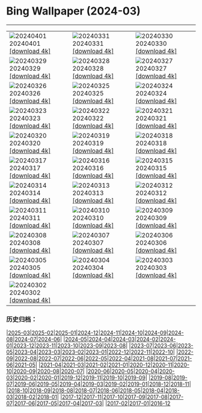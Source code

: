 # Bing Wallpaper (2024-03)
**************

<table><tr><td><img class="wallpaper" src="https://www.bing.com/th?id=OHR.MontBlancGlacier_ZH-CN2918240023_1920x1080.jpg" alt="20240401"> 20240401 <a class="wallpaper_link" href="https://www.bing.com/th?id=OHR.MontBlancGlacier_ZH-CN2918240023_UHD.jpg">[download 4k]</a></td><td><img class="wallpaper" src="https://www.bing.com/th?id=OHR.ArdeAlba_ZH-CN6807697569_1920x1080.jpg" alt="20240331"> 20240331 <a class="wallpaper_link" href="https://www.bing.com/th?id=OHR.ArdeAlba_ZH-CN6807697569_UHD.jpg">[download 4k]</a></td><td><img class="wallpaper" src="https://www.bing.com/th?id=OHR.SleepySloth_ZH-CN6084460583_1920x1080.jpg" alt="20240330"> 20240330 <a class="wallpaper_link" href="https://www.bing.com/th?id=OHR.SleepySloth_ZH-CN6084460583_UHD.jpg">[download 4k]</a></td></tr><tr><td><img class="wallpaper" src="https://www.bing.com/th?id=OHR.SouthStackLight_ZH-CN5932471774_1920x1080.jpg" alt="20240329"> 20240329 <a class="wallpaper_link" href="https://www.bing.com/th?id=OHR.SouthStackLight_ZH-CN5932471774_UHD.jpg">[download 4k]</a></td><td><img class="wallpaper" src="https://www.bing.com/th?id=OHR.ShanghaiBlossoms_ZH-CN5594677517_1920x1080.jpg" alt="20240328"> 20240328 <a class="wallpaper_link" href="https://www.bing.com/th?id=OHR.ShanghaiBlossoms_ZH-CN5594677517_UHD.jpg">[download 4k]</a></td><td><img class="wallpaper" src="https://www.bing.com/th?id=OHR.TeatroColon_ZH-CN5378730986_1920x1080.jpg" alt="20240327"> 20240327 <a class="wallpaper_link" href="https://www.bing.com/th?id=OHR.TeatroColon_ZH-CN5378730986_UHD.jpg">[download 4k]</a></td></tr><tr><td><img class="wallpaper" src="https://www.bing.com/th?id=OHR.HangRaiVietnam_ZH-CN1601428109_1920x1080.jpg" alt="20240326"> 20240326 <a class="wallpaper_link" href="https://www.bing.com/th?id=OHR.HangRaiVietnam_ZH-CN1601428109_UHD.jpg">[download 4k]</a></td><td><img class="wallpaper" src="https://www.bing.com/th?id=OHR.TulipAbbotsford_ZH-CN1401627293_1920x1080.jpg" alt="20240325"> 20240325 <a class="wallpaper_link" href="https://www.bing.com/th?id=OHR.TulipAbbotsford_ZH-CN1401627293_UHD.jpg">[download 4k]</a></td><td><img class="wallpaper" src="https://www.bing.com/th?id=OHR.WhiteEyes_ZH-CN1130380430_1920x1080.jpg" alt="20240324"> 20240324 <a class="wallpaper_link" href="https://www.bing.com/th?id=OHR.WhiteEyes_ZH-CN1130380430_UHD.jpg">[download 4k]</a></td></tr><tr><td><img class="wallpaper" src="https://www.bing.com/th?id=OHR.AmazonClouds_ZH-CN0578911147_1920x1080.jpg" alt="20240323"> 20240323 <a class="wallpaper_link" href="https://www.bing.com/th?id=OHR.AmazonClouds_ZH-CN0578911147_UHD.jpg">[download 4k]</a></td><td><img class="wallpaper" src="https://www.bing.com/th?id=OHR.WaikatoWater_ZH-CN0417438809_1920x1080.jpg" alt="20240322"> 20240322 <a class="wallpaper_link" href="https://www.bing.com/th?id=OHR.WaikatoWater_ZH-CN0417438809_UHD.jpg">[download 4k]</a></td><td><img class="wallpaper" src="https://www.bing.com/th?id=OHR.BwindiNationalForest_ZH-CN0436137473_1920x1080.jpg" alt="20240321"> 20240321 <a class="wallpaper_link" href="https://www.bing.com/th?id=OHR.BwindiNationalForest_ZH-CN0436137473_UHD.jpg">[download 4k]</a></td></tr><tr><td><img class="wallpaper" src="https://www.bing.com/th?id=OHR.Springequinox2024_ZH-CN5647214924_1920x1080.jpg" alt="20240320"> 20240320 <a class="wallpaper_link" href="https://www.bing.com/th?id=OHR.Springequinox2024_ZH-CN5647214924_UHD.jpg">[download 4k]</a></td><td><img class="wallpaper" src="https://www.bing.com/th?id=OHR.AlmondBloom_ZH-CN9441550492_1920x1080.jpg" alt="20240319"> 20240319 <a class="wallpaper_link" href="https://www.bing.com/th?id=OHR.AlmondBloom_ZH-CN9441550492_UHD.jpg">[download 4k]</a></td><td><img class="wallpaper" src="https://www.bing.com/th?id=OHR.ElephantRock_ZH-CN9293300383_1920x1080.jpg" alt="20240318"> 20240318 <a class="wallpaper_link" href="https://www.bing.com/th?id=OHR.ElephantRock_ZH-CN9293300383_UHD.jpg">[download 4k]</a></td></tr><tr><td><img class="wallpaper" src="https://www.bing.com/th?id=OHR.StFiniansBay_ZH-CN8655586052_1920x1080.jpg" alt="20240317"> 20240317 <a class="wallpaper_link" href="https://www.bing.com/th?id=OHR.StFiniansBay_ZH-CN8655586052_UHD.jpg">[download 4k]</a></td><td><img class="wallpaper" src="https://www.bing.com/th?id=OHR.BambooPanda_ZH-CN8455481760_1920x1080.jpg" alt="20240316"> 20240316 <a class="wallpaper_link" href="https://www.bing.com/th?id=OHR.BambooPanda_ZH-CN8455481760_UHD.jpg">[download 4k]</a></td><td><img class="wallpaper" src="https://www.bing.com/th?id=OHR.AnzaBorregoBloom_ZH-CN8284458835_1920x1080.jpg" alt="20240315"> 20240315 <a class="wallpaper_link" href="https://www.bing.com/th?id=OHR.AnzaBorregoBloom_ZH-CN8284458835_UHD.jpg">[download 4k]</a></td></tr><tr><td><img class="wallpaper" src="https://www.bing.com/th?id=OHR.AyutthayaTree_ZH-CN8075870220_1920x1080.jpg" alt="20240314"> 20240314 <a class="wallpaper_link" href="https://www.bing.com/th?id=OHR.AyutthayaTree_ZH-CN8075870220_UHD.jpg">[download 4k]</a></td><td><img class="wallpaper" src="https://www.bing.com/th?id=OHR.MagadiFlamingos_ZH-CN7888437841_1920x1080.jpg" alt="20240313"> 20240313 <a class="wallpaper_link" href="https://www.bing.com/th?id=OHR.MagadiFlamingos_ZH-CN7888437841_UHD.jpg">[download 4k]</a></td><td><img class="wallpaper" src="https://www.bing.com/th?id=OHR.BryceSnow_ZH-CN7489999663_1920x1080.jpg" alt="20240312"> 20240312 <a class="wallpaper_link" href="https://www.bing.com/th?id=OHR.BryceSnow_ZH-CN7489999663_UHD.jpg">[download 4k]</a></td></tr><tr><td><img class="wallpaper" src="https://www.bing.com/th?id=OHR.ProseccoItaly_ZH-CN6802010344_1920x1080.jpg" alt="20240311"> 20240311 <a class="wallpaper_link" href="https://www.bing.com/th?id=OHR.ProseccoItaly_ZH-CN6802010344_UHD.jpg">[download 4k]</a></td><td><img class="wallpaper" src="https://www.bing.com/th?id=OHR.BeaumontClock_ZH-CN5288086713_1920x1080.jpg" alt="20240310"> 20240310 <a class="wallpaper_link" href="https://www.bing.com/th?id=OHR.BeaumontClock_ZH-CN5288086713_UHD.jpg">[download 4k]</a></td><td><img class="wallpaper" src="https://www.bing.com/th?id=OHR.BistiBlue_ZH-CN4991705833_1920x1080.jpg" alt="20240309"> 20240309 <a class="wallpaper_link" href="https://www.bing.com/th?id=OHR.BistiBlue_ZH-CN4991705833_UHD.jpg">[download 4k]</a></td></tr><tr><td><img class="wallpaper" src="https://www.bing.com/th?id=OHR.IguazuFalls_ZH-CN4749837052_1920x1080.jpg" alt="20240308"> 20240308 <a class="wallpaper_link" href="https://www.bing.com/th?id=OHR.IguazuFalls_ZH-CN4749837052_UHD.jpg">[download 4k]</a></td><td><img class="wallpaper" src="https://www.bing.com/th?id=OHR.TarragonaSpain_ZH-CN5488361711_1920x1080.jpg" alt="20240307"> 20240307 <a class="wallpaper_link" href="https://www.bing.com/th?id=OHR.TarragonaSpain_ZH-CN5488361711_UHD.jpg">[download 4k]</a></td><td><img class="wallpaper" src="https://www.bing.com/th?id=OHR.WahclellaFalls_ZH-CN4932852217_1920x1080.jpg" alt="20240306"> 20240306 <a class="wallpaper_link" href="https://www.bing.com/th?id=OHR.WahclellaFalls_ZH-CN4932852217_UHD.jpg">[download 4k]</a></td></tr><tr><td><img class="wallpaper" src="https://www.bing.com/th?id=OHR.BangkokCircle_ZH-CN4702412806_1920x1080.jpg" alt="20240305"> 20240305 <a class="wallpaper_link" href="https://www.bing.com/th?id=OHR.BangkokCircle_ZH-CN4702412806_UHD.jpg">[download 4k]</a></td><td><img class="wallpaper" src="https://www.bing.com/th?id=OHR.ArenalCostaRica_ZH-CN4466297855_1920x1080.jpg" alt="20240304"> 20240304 <a class="wallpaper_link" href="https://www.bing.com/th?id=OHR.ArenalCostaRica_ZH-CN4466297855_UHD.jpg">[download 4k]</a></td><td><img class="wallpaper" src="https://www.bing.com/th?id=OHR.KrugerLeopard_ZH-CN4125884091_1920x1080.jpg" alt="20240303"> 20240303 <a class="wallpaper_link" href="https://www.bing.com/th?id=OHR.KrugerLeopard_ZH-CN4125884091_UHD.jpg">[download 4k]</a></td></tr><tr><td><img class="wallpaper" src="https://www.bing.com/th?id=OHR.ModicaItaly_ZH-CN3893147952_1920x1080.jpg" alt="20240302"> 20240302 <a class="wallpaper_link" href="https://www.bing.com/th?id=OHR.ModicaItaly_ZH-CN3893147952_UHD.jpg">[download 4k]</a></td><td></td><td></td></tr></table>

### 历史归档：

|[2025-03](/../2025-03/2025-03.md)|[2025-02](/../2025-02/2025-02.md)|[2025-01](/../2025-01/2025-01.md)|[2024-12](/../2024-12/2024-12.md)|[2024-11](/../2024-11/2024-11.md)|[2024-10](/../2024-10/2024-10.md)|[2024-09](/../2024-09/2024-09.md)|[2024-08](/../2024-08/2024-08.md)|[2024-07](/../2024-07/2024-07.md)|[2024-06](/../2024-06/2024-06.md)|
|[2024-05](/../2024-05/2024-05.md)|[2024-04](/../2024-04/2024-04.md)|[2024-03](/2024-03.md)|[2024-02](/../2024-02/2024-02.md)|[2024-01](/../2024-01/2024-01.md)|[2023-12](/../2023-12/2023-12.md)|[2023-11](/../2023-11/2023-11.md)|[2023-10](/../2023-10/2023-10.md)|[2023-09](/../2023-09/2023-09.md)|[2023-08](/../2023-08/2023-08.md)|
|[2023-07](/../2023-07/2023-07.md)|[2023-06](/../2023-06/2023-06.md)|[2023-05](/../2023-05/2023-05.md)|[2023-04](/../2023-04/2023-04.md)|[2023-03](/../2023-03/2023-03.md)|[2023-02](/../2023-02/2023-02.md)|[2023-01](/../2023-01/2023-01.md)|[2022-12](/../2022-12/2022-12.md)|[2022-11](/../2022-11/2022-11.md)|[2022-10](/../2022-10/2022-10.md)|
|[2022-09](/../2022-09/2022-09.md)|[2022-08](/../2022-08/2022-08.md)|[2022-07](/../2022-07/2022-07.md)|[2022-06](/../2022-06/2022-06.md)|[2022-05](/../2022-05/2022-05.md)|[2022-04](/../2022-04/2022-04.md)|[2021-08](/../2021-08/2021-08.md)|[2021-07](/../2021-07/2021-07.md)|[2021-06](/../2021-06/2021-06.md)|[2021-05](/../2021-05/2021-05.md)|
|[2021-04](/../2021-04/2021-04.md)|[2021-03](/../2021-03/2021-03.md)|[2021-02](/../2021-02/2021-02.md)|[2021-01](/../2021-01/2021-01.md)|[2020-12](/../2020-12/2020-12.md)|[2020-11](/../2020-11/2020-11.md)|[2020-10](/../2020-10/2020-10.md)|[2020-09](/../2020-09/2020-09.md)|[2020-08](/../2020-08/2020-08.md)|[2020-07](/../2020-07/2020-07.md)|
|[2020-06](/../2020-06/2020-06.md)|[2020-05](/../2020-05/2020-05.md)|[2020-04](/../2020-04/2020-04.md)|[2020-03](/../2020-03/2020-03.md)|[2020-02](/../2020-02/2020-02.md)|[2020-01](/../2020-01/2020-01.md)|[2019-12](/../2019-12/2019-12.md)|[2019-11](/../2019-11/2019-11.md)|[2019-10](/../2019-10/2019-10.md)|[2019-09](/../2019-09/2019-09.md)|
|[2019-08](/../2019-08/2019-08.md)|[2019-07](/../2019-07/2019-07.md)|[2019-06](/../2019-06/2019-06.md)|[2019-05](/../2019-05/2019-05.md)|[2019-04](/../2019-04/2019-04.md)|[2019-03](/../2019-03/2019-03.md)|[2019-02](/../2019-02/2019-02.md)|[2019-01](/../2019-01/2019-01.md)|[2018-12](/../2018-12/2018-12.md)|[2018-11](/../2018-11/2018-11.md)|
|[2018-10](/../2018-10/2018-10.md)|[2018-09](/../2018-09/2018-09.md)|[2018-08](/../2018-08/2018-08.md)|[2018-07](/../2018-07/2018-07.md)|[2018-06](/../2018-06/2018-06.md)|[2018-05](/../2018-05/2018-05.md)|[2018-04](/../2018-04/2018-04.md)|[2018-03](/../2018-03/2018-03.md)|[2018-02](/../2018-02/2018-02.md)|[2018-01](/../2018-01/2018-01.md)|
|[2017-12](/../2017-12/2017-12.md)|[2017-11](/../2017-11/2017-11.md)|[2017-10](/../2017-10/2017-10.md)|[2017-09](/../2017-09/2017-09.md)|[2017-08](/../2017-08/2017-08.md)|[2017-07](/../2017-07/2017-07.md)|[2017-06](/../2017-06/2017-06.md)|[2017-05](/../2017-05/2017-05.md)|[2017-04](/../2017-04/2017-04.md)|[2017-03](/../2017-03/2017-03.md)|
|[2017-02](/../2017-02/2017-02.md)|[2017-01](/../2017-01/2017-01.md)|[2016-12](/../2016-12/2016-12.md)